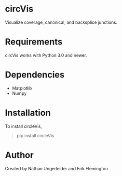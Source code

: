 # circVis #
Visualize coverage, canonical, and backsplice junctions.
# Requirements #
circVis works with Python 3.0 and newer.
# Dependencies #
* Matplotlib
* Numpy
# Installation #
To install circleVis,
> pip install circleVis
# Author #
Created by Nathan Ungerleider and Erik Flemington


